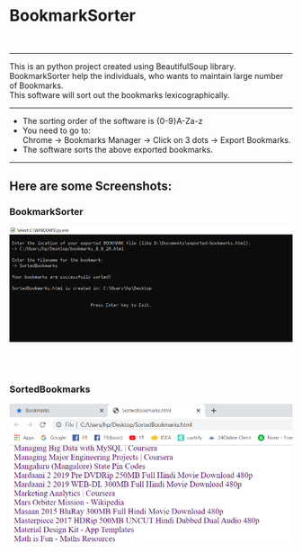 # BookmarkSorter

<br/>

---

This is an python project created using BeautifulSoup library.<br/>
BookmarkSorter help the individuals, who wants to maintain large number of Bookmarks.<br/>
This software will sort out the bookmarks lexicographically.

---

* The sorting order of the software is {0-9}A-Za-z<br/>
* You need to go to:<br/>
  Chrome -> Bookmarks Manager -> Click on 3 dots -> Export Bookmarks.<br/>
* The software sorts the above exported bookmarks.

---

## Here are some Screenshots:

### BookmarkSorter
![BookmarkSorter](/Screenshots/BookmarkSorter.png)


<br/>
<br/>

### SortedBookmarks
![SortedBookmarks](/Screenshots/SortedBookmarks.png)

